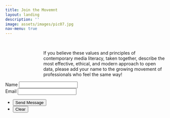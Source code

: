 ```yaml
---
title: Join the Movemnt
layout: landing
description: ''
image: assets/images/pic07.jpg
nav-menu: true
---
```


<!-- Main -->
<div id="main">
	<div class="row">
		<div class="8u 12u$(small)">
			<br>
			<p style="margin-left: 120px">If you believe these values and principles of contemporary media literacy, taken together, describe the most effective, ethical, and modern approach to open data, please add your name to the growing movement of professionals who feel the same way!</p>
		</div>
	</div>
<!-- Contact -->
<section id="contact">
	<div class="inner" style="background:accent6">
		<form action="https://formspree.io/{{ site.email }}" method="POST">
			<div class="field half first">
				<label for="name">Name</label>
				<input type="text" name="name" id="name" />
			</div>
			<div class="field half">
				<label for="email">Email</label>
				<input type="text" name="_replyto" id="email" />
			</div>
			<!-- <div class="field">
				<label for="message">Message</label>
				<textarea name="message" id="message" rows="6"></textarea>
			</div> -->
			<ul class="actions">
				<li><input type="submit" value="Send Message" class="special" /></li>
				<li><input type="reset" value="Clear" /></li>
			</ul>
		</form>
	</div>
</section>

</div>
